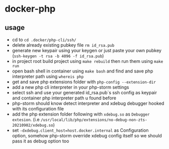 # docker-php
## usage
- cd to `cd .docker/php-cli/ssh/`
- delete already existing pubkey file `rm id_rsa.pub`
- generate new keypair using your keygen or just paste your own pubkey (`ssh-keygen -t rsa -b 4096 -f id_rsa.pub`)
- in project root build project using `make rebuild` then run them using `make run`
- open bash shell in container using `make bash` and find and save php interpreter path using `whereis php`
- get and save php extensions folder with `php-config --extension-dir` 
- add a new php cli interpreter in your php-storm settings
- select ssh and use your generated id_rsa.pub`s ssh config as keypair and container php interpreter path u found before
- php-storm should know detect interpreter and xdebug debugger hooked with its configuration file
- add the php extension folder following with `xdebug.so` as `Debugger extesion`. (i.e ‍`/usr/local/lib/php/extensions/no-debug-non-zts-20210902/xdebug.so`)
- set `-dxdebug.client_host=host.docker.internal` as Configuration option, somehow php-storm override xdebug config itself so we should pass it as debug option too



